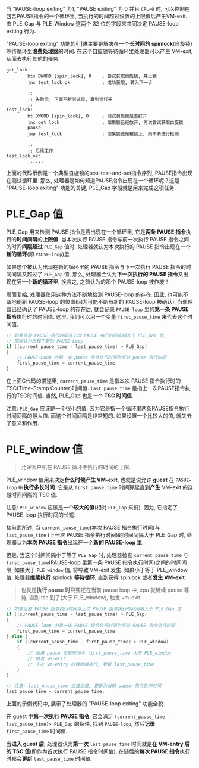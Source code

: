 
当 "PAUSE-loop exiting" 为1, "PAUSE exiting" 为 0 并且 `CPL=O` 时, 可以控制在包含PAUSE指令的一个循环里, 当执行的时间超过设置的上限值后产生VM-exit. 由 PLE_Gap 与 PLE_Window 这两个 32 位的字段来共同决定 PAUSE-loop exiting 行为. 

"PAUSE-loop exiting" 功能的引|进主要是解决在一个**长时间的 spinlock**(自旋锁)等待循环里**浪费处理器**的时间. 在这个自旋锁等待循环里处理器可以产生 VM-exit, 从而去执行其他的任务. 

```x86asm
get_lock:
        bts DWORD [spin_lock], 0    ; 尝试获取自旋锁, 并上锁
        jnc test_lock_ok            ; 成功获取, 转入下一步

        ;;
        ;; 失败后, 下面不断测试锁, 直到锁打开
        ;;
test_lock:        
        bt DWORD [spin_lock], 0     ; 测试自旋锁是否打开
        jnc get_lock                ; 如果锁已经放开, 再次尝试获取自旋锁
        pause
        jmp test_lock               ; 如果锁还是被锁上, 则不断进行检测

        ;;
        ;; 后续工作
test_lock_ok:
        ......
```

上面的代码示例是一个典型自旋锁的test-test-and-set指令序列, PAUSE指令出现在测试循环里. 那么, 处理器是如何知道PAUSE指令出现在一个循环呢？这是 "PAUSE-loop exiting" 功能的关键, PLE_Gap 字段就是用来完成这项任务.

# PLE_Gap 值

PLE_Gap 用来检测 PAUSE 指令是否出现在一个循环里, 它是**两条 PAUSE 指令**执行的**时间间隔**的**上限值**. 当本次执行 PAUSE 指令与前一次执行 PAUSE 指令之间的时间**间隔超过** `PLE_Gap` 值时, 处理器就认为本次执行的 PAUSE 指令出现在一个**新的循环**(即 `PAUSE-loop`)里.

如果这个被认为出现在新的循环里的 PAUSE 指令与下一次执行 PAUSE 指令的时间间隔又超过了 `PLE_Gap` 值, 那么, 处理器会认为**下一次执行的 PAUSE 指令**又出现在另一个**新的循环**里. 换言之, 之前认为的那个 PAUSE-loop 被作废！

周而复始, 处理器使用这种方法不断地检测 PAUSE-loop 的存在. 因此, 也可能不断地刷新 PAUSE-loop 的位置(因为可能不断有新的 PAUSE-loop 被确认). 当处理器已经确认了 PAUSE-loop 的存在后, 就会记录 `PAUSE-loop` 里的**第一条 PAUSE 指令**执行时的时间值. 这里, 我们可以用一个变量 `first_pause_time` 来代表这个时间值. 

```cpp
// 如果当前 PAUSE 执行时间与上次 PAUSE 执行时间间隔大于 PLE_Gap 值,
// 那就认为出现了新的 PAUSE-Loop
if ((current_pause_time - last_pause_time) > PLE_Gap)
{
    // PAUSE-Loop 内第一条 pause 指令执行时间为当前 pause 执行时间
    first_pause_time = current_pause_time
}
```

在上面C代码的描述里, `current_pause_time` 是指本次 PAUSE 指令执行时的 TSC(Time-Stamp Counter)时间值. `last_pause_time` 是指上一次PAUSE指令执行的TSC时间值. 当然, PLE_Gap 也是一个 **TSC 时间值**. 

注意: `PLE_Gap` 应该是一个很小的值. 因为它是指一个循环里两条PAUSE指令执行时间间隔的最大值. 而这个时间间隔是非常短的. 如果设置一个比较大的值, 就失去了意义和作用. 

# PLE_window 值

> 允许客户机在 PAUSE 循环中执行的时间的上限. 

PLE_window 值用来决定**什么时候产生 VM-exit**, 也就是说允许 **guest** 在 `PASUE-loop` 中**执行多长时间**. 它是从 `first_pause_time` 时间算起直到**产生** VM-exit 的这段时间间隔的 TSC 值. 

注意: `PLE_window` 应该是一个**较大的值**(相对 `PLE_Gap` 来说). 因为, 它指定了 PAUSE-loop 执行时间的长短. 

接前面所述, 当 `current_pause_time`(本次 PAUSE 指令执行时间)与 `last_pause_time` (上一次 PAUSE 指令执行时间)的时间间隔大于 PLE_Gap 时, 处理器认为**本次 PAUSE 指令**出现在一个**新的 PAUSE-loop 里**. 

但是, 当这个时间间隔小于等于 `PLE_Gap` 时, 处理器检查 `current_pause_time` 与 `first_pause_time`(PAUSE-loop 里第一条 PAUSE 指令执行时间)之间的时间间隔, 如果大于 `PLE_window` 值, 将导致 VM-exit 发生. 如果小于等于 PLE_window 值, 处理器**继续执行** spinlock **等待循环**, 直到获得 spinlock 或者**发生 VM-exit**. 

> 也就是**执行 pause 时**只要还在当前 pause loop 中, cpu 就继续 pause 等待, 直到 tsc 到了(大于 PLE_window), 触发 vm-exit

```cpp
// 如果当前 PAUSE 指令执行时间与上次 PAUSE 指令执行时间间隔大于 PLE_Gap 值
if ((current_pause_time - last_pause_time) > PLE_Gap)
{
    // PAUSE-loop 内第一条 PAUSE 指令执行时间为当前 PAUSE 指令执行时间
    first_pause_time = current_pause_time
} else {
    if ((current_pause_time - first_pause_time) > PLE_window)
    {
        // 如果 pause 当前时间与 first_pause_time 大于 PLE_window
        // 触发 VM-exit
        // 下次 vm-entry 时候继续执行, 更新 last_pause_time
    }
}

// 注意: last_pause_time 会被记录, 更新为当前 pause 指令执行时间
last_pause_time = current_pause_time;
```

上面的示例代码中, 展示了处理器的 "PAUSE-loop exiting" 功能全貌. 

在 guest 中**第一次执行 PAUSE 指令**, 它会满足 `(current_pause_time - last_pause_time)> PLE_Gap` 的条件, 找到 `PAUSE-loop`, 然后**记录** `first_pause_time` 时间值. 

当**进入 guest 后**, 处理器认为**第一次** `last_pause_time` 时间就是**在 VM-entry 后的 TSC 值**(即作为首次执行 PAUSE 指令时间值). 在随后的**每次 PAUSE 指令**执行时都会**更新** `last_pause_time` 时间值. 

